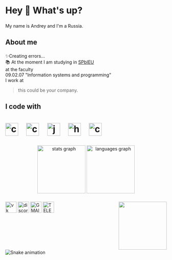 <h1 align="left">Hey 👋 What's up? </h1>

###

<p align="left">My name is Andrey and I'm a Russia. </p>

###

<h2 align="left">About me </h2>

###

<p align="left">✨Creating errors...<br>📚 At the moment I am studying in <a href="https://docs.google.com/document/d/1vQZZhrqOyTx2IMdYgBO4BwNzamvpfTtwk9rzmYZP-_0/edit">SPbIEU</a> <br>at the faculty <br>09.02.07 "Information systems and programming" <br> I work at 
  <blockquote>this could be your company.</blockquote></p>

###

<h2 align="left">I code with </h2>

###

<h1>
  <div align="left">
  
  <img src="https://cdn.jsdelivr.net/gh/devicons/devicon/icons/c/c-original.svg" height="40" alt="c logo"  />
  <img width="12" />
  <img src="https://skillicons.dev/icons?i=cs" height="40" alt="csharp logo"  />
  <img width="12" />
  <img src="https://cdn.jsdelivr.net/gh/devicons/devicon/icons/javascript/javascript-original.svg" height="40" alt="javascript logo"  />
  <img width="12" />
  <img src="https://skillicons.dev/icons?i=html" height="40" alt="html5 logo"  />
  <img width="12" />
  <img src="https://skillicons.dev/icons?i=css" height="40" alt="css3 logo"  />
  
  </div>
</h1>

###

<div align="center">
  <img src="https://github-readme-stats.vercel.app/api?username=T19R&hide_title=false&hide_rank=false&show_icons=true&include_all_commits=true&count_private=true&disable_animations=false&theme=dracula&locale=en&hide_border=false" height="150" alt="stats graph"  />
  <img src="https://github-readme-stats.vercel.app/api/top-langs?username=T19R&locale=en&hide_title=false&layout=compact&card_width=320&langs_count=5&theme=dracula&hide_border=false" height="150" alt="languages graph"  />
</div>

###

<img align="right" height="150" src="https://i.imgflip.com/65efzo.gif"  />

###

<div align="left">

  <a href="https://vk.com/t19rsap"><img src="https://img.shields.io/badge/-Vkontakte-003f5c?style=for-the-badge&logo=Vke" height="35" alt="vk"  /></a>
  <a href="https://discord.gg/Bxb3gEK3SV"><img src="https://img.shields.io/static/v1?message=Discord&logo=discord&label=&color=7289DA&logoColor=white&labelColor=&style=for-the-badge" height="35" alt="discord logo"  /></a>
  <a href="Gm.html"><img src="https://img.shields.io/static/v1?message=Gmail&logo=gmail&label=&color=D14836&logoColor=white&labelColor=&style=for-the-badge" height="35" alt="GMAIL"  /></a>
  <a href="https://web.telegram.org/k/#@T19RrRr"><img src="https://img.shields.io/badge/Telegram-2CA5E0?style=flat-squeare&logo=telegram&logoColor=white" height="35" alt="TELEGRAM"  /></a>
</div>

###  

<br clear="both">

<img src="https://raw.githubusercontent.com/T19R/T19R/output/snake.svg" alt="Snake animation" />

###

